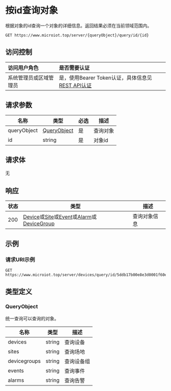 # 按id查询对象

根据对象的id查询一个对象的详细信息。返回结果必须在当前领域范围内。

``` HTTP
GET https://www.microiot.top/server/{queryObject}/query/id/{id}
```
## 访问控制

| 访问用户角色           | 是否需要认证                                 |
| :--------------------- | :------------------------------------------- |
| 系统管理员或区域管理员 | 是，使用Bearer Token认证，具体信息见[REST API认证](../api.md) |

## 请求参数

| 名称        | 类型                        | 必选 | 描述     |
| ----------- | --------------------------- | ---- | -------- |
| queryObject | [QueryObject](#queryobject) | 是   | 查询对象 |
| id          | string                      | 是   | 对象id   |

## 请求体

无

## 响应

| 状态 | 类型          | 描述           |
| ---- | ------------- | -------------- |
| 200  | [Device](../device/adddevice.md#device)或[Site](../site/addsite.md#site)或[Event](../event/addevent.md#event)或[Alarm](../alarm/addalarm.md#alarm)或[DeviceGroup](../devicegroup/adddevicegroup.md#devicegroup) | 查询对象信息 |



## 示例

### 请求URI示例

``` HTTP
GET https://www.microiot.top/server/devices/query/id/5ddb17b00e8e3d0001f60ec7
```



## 类型定义

### QueryObject

统一查询可以查询的对象。

| 名称         | 类型   | 描述       |
| ------------ | ------ | ---------- |
| devices      | string | 查询设备   |
| sites        | string | 查询场地   |
| devicegroups | string | 查询设备组 |
| events       | string | 查询事件   |
| alarms       | string | 查询告警   |
